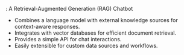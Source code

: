 : A Retrieval-Augmented Generation (RAG) Chatbot

- Combines a language model with external knowledge sources for context-aware responses.
- Integrates with vector databases for efficient document retrieval.
- Provides a simple API for chat interactions.
- Easily extensible for custom data sources and workflows.

